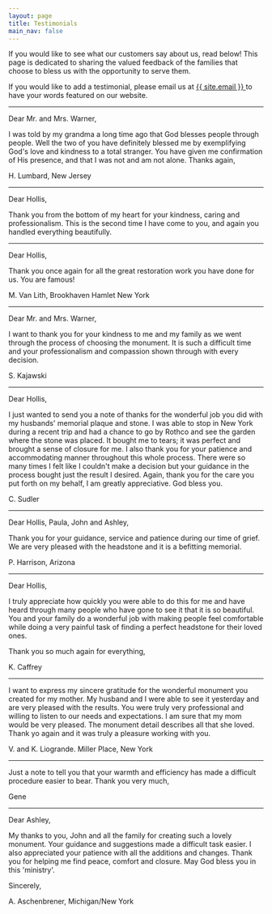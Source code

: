 ```yaml
---
layout: page
title: Testimonials
main_nav: false
---
```


If you would like to see what our customers say about us, read below! This page
is dedicated to sharing the valued feedback of the families that choose to
bless us with the opportunity to serve them.

If you would like to add a testimonial, please email us at
<a href="mailto:{{ site.email }}"> {{ site.email }} </a> to have your words
featured on our website.

<hr>


Dear Mr. and Mrs. Warner,

I was told by my grandma a long time ago that God blesses people
through people. Well the two of you have definitely blessed me by
exemplifying God's love and kindness to a total stranger.  You have
given me confirmation of His presence, and that I was not and am not
alone. Thanks again,

H. Lumbard, New Jersey

<hr>


Dear Hollis,

Thank you from the bottom of my heart for your kindness, caring and
professionalism. This is the second time I have come to you, and again
you handled everything beautifully.

<hr>


Dear Hollis,

Thank you once again for all the great restoration work you have done
for us. You are famous!

M. Van Lith, Brookhaven Hamlet New York

<hr>


Dear Mr. and Mrs. Warner,

I want to thank you for your kindness to me and my family as we went
through the process of choosing the monument.  It is such a difficult
time and your professionalism and compassion shown through with every
decision.

S. Kajawski

<hr>


Dear Hollis,

I just wanted to send you a note of thanks for the wonderful job you
did with my husbands' memorial plaque and stone. I was able to stop in
New York during a recent trip and  had a chance to go by Rothco and see
the garden where the stone was placed.  It bought me to tears; it was
perfect and brought a sense of closure for me.  I also thank you for
your patience and accommodating manner throughout this whole process.
There were so many times I felt like I couldn't make a decision but
your guidance in the process bought just the result I desired.  Again,
thank you for the care you put forth on my behalf, I am greatly
appreciative. God bless you.

C. Sudler

<hr>


Dear Hollis, Paula, John and Ashley,

Thank you for your guidance, service and patience during our time of
grief. We are very pleased with the headstone and it is a befitting
memorial.

P. Harrison, Arizona

<hr>


Dear Hollis,

I truly appreciate how quickly you were able to do this for me and have
heard through many people who have gone to see it that it is so
beautiful. You and your family do a wonderful job with making people
feel comfortable while doing a very painful task of finding a perfect
headstone for their loved ones.

Thank you so much again for everything,

K. Caffrey

<hr>


I want to express my sincere gratitude for the wonderful monument you
created for my mother.  My husband and I were able to see it yesterday
and are very pleased with the results.  You were truly very
professional and willing to listen to our needs and expectations.  I am
sure that my mom would be very pleased.  The monument detail describes
all that she loved.  Thank yo again and it was truly a pleasure working
with you.

V. and K. Liogrande. Miller Place, New York

<hr>


Just a note to tell you that your warmth and efficiency has made a
difficult procedure easier to bear.  Thank you very much,

Gene

<hr>


Dear Ashley,

My thanks to you, John and all the family for creating such a lovely
monument.  Your guidance and suggestions made a difficult task easier.
I also appreciated your patience with all the additions and changes.
Thank you for helping me find peace, comfort and closure. May God bless
you in this 'ministry'.

Sincerely,

A. Aschenbrener, Michigan/New York

